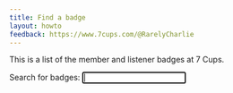 ```yaml
---
title: Find a badge
layout: howto
feedback: https://www.7cups.com/@RarelyCharlie
---
```

<style>{% include badgemap.css %}</style>
<script src="https://code.jquery.com/jquery-3.2.1.min.js" crossorigin="anonymous"></script>
<script>{% include badgedata.js %}</script>
<script>{% include badgemap.js %}</script>
<p>This is a list of the member and listener badges at 7 Cups.</p>
<p><label for="search">Search for badges: <input id="search" autofocus></label></p>
<table><tbody id="results"></tbody></table>
<table><tbody id="map"></tbody></table>
